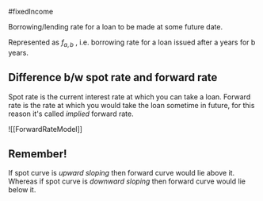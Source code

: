#fixedIncome 

Borrowing/lending rate for a loan to be made at some future date. 

Represented as $f_{a,b}$ , i.e. borrowing rate for a loan issued after a years for b years. 

## Difference b/w spot rate and forward rate

Spot rate is the current interest rate at which you can take a loan. 
Forward rate is the rate at which you would take the loan sometime in future, for this reason it's called *implied* forward rate. 

![[ForwardRateModel]]

## Remember!
If spot curve is *upward sloping* then forward curve would lie above it. 
Whereas if spot curve is *downward sloping* then forward curve would lie below it. 